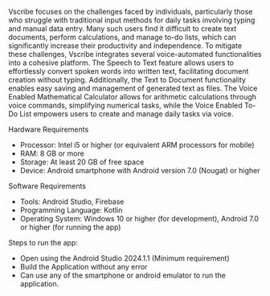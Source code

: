 Vscribe focuses on the challenges faced by individuals, particularly those who struggle with traditional input methods for daily tasks involving typing and manual data entry. Many such users find it difficult to create text documents, perform calculations, and manage to-do lists, which can significantly increase their productivity and independence. To mitigate these challenges, Vscribe integrates several voice-automated functionalities into a cohesive platform. The Speech to Text feature allows users to effortlessly convert spoken words into written text, facilitating document creation without typing. Additionally, the Text to Document functionality enables easy saving and management of generated text as files. The Voice Enabled Mathematical Calculator allows for arithmetic calculations through voice commands, simplifying numerical tasks, while the Voice Enabled To-Do List empowers users to create and manage daily tasks via voice. 

Hardware Requirements
- Processor: Intel i5 or higher (or equivalent ARM processors for mobile)
- RAM: 8 GB or more
- Storage: At least 20 GB of free space
- Device: Android smartphone with Android version 7.0 (Nougat) or higher

Software Requirements
- Tools: Android Studio, Firebase
- Programming Language: Kotlin
- Operating System: Windows 10 or higher (for development), Android 7.0 or higher (for running the app)

Steps to run the app:
- Open using the Android Studio 2024.1.1 (Minimum requirement)
- Build the Application without any error
- Can use any of the smartphone or android emulator to run the application.
